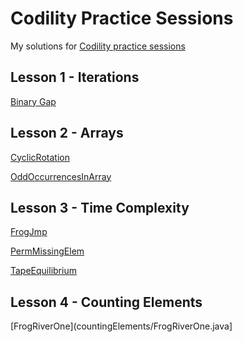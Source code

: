 # Codility Practice Sessions

My solutions for [Codility practice sessions](https://app.codility.com/programmers/lessons/)

## Lesson 1 - Iterations
[Binary Gap](iterations/BinaryGap.java)

## Lesson 2 - Arrays
[CyclicRotation](arrays/CyclicRotation.java)

[OddOccurrencesInArray](arrays/OddOccurrencesInArray.java)

## Lesson 3 - Time Complexity
[FrogJmp](timeComplexity/FrogJmp.java)

[PermMissingElem](timeComplexity/PermMissingElem.java)

[TapeEquilibrium](timeComplexity//TapeEquilibrium.java)

## Lesson 4 - Counting Elements
[FrogRiverOne](countingElements/FrogRiverOne.java]
